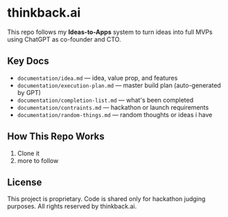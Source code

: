  # thinkback.ai

This repo follows my **Ideas-to-Apps** system to turn ideas into full MVPs using ChatGPT as co-founder and CTO.

## Key Docs
- `documentation/idea.md` — idea, value prop, and features
- `documentation/execution-plan.md` — master build plan (auto-generated by GPT)
- `documentation/completion-list.md` — what's been completed
- `documentation/contraints.md` — hackathon or launch requirements
- `documentation/random-things.md` — random thoughts or ideas i have

## How This Repo Works
1. Clone it
2. more to follow

## License
This project is proprietary. Code is shared only for hackathon judging purposes. All rights reserved by thinkback.ai.